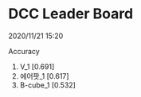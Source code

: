 # DCC Leader Board
2020/11/21 15:20

Accuracy
1. V_1 [0.691]  
2. 에어팟_1 [0.617]  
3. B-cube_1 [0.532]  
